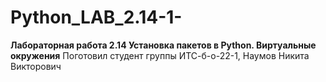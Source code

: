 # Python_LAB_2.14-1-
**Лабораторная работа 2.14 Установка пакетов в Python. Виртуальные окружения**
Поготовил студент группы ИТС-б-о-22-1, Наумов Никита Викторович
